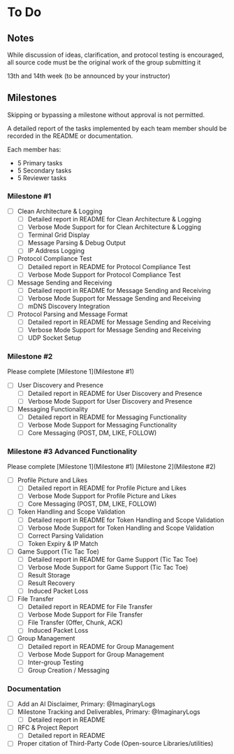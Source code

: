 
# To Do

## Notes

While discussion of ideas, clarification, and protocol testing is encouraged, all source code must be the original work of the group submitting it

13th and 14th week (to be announced by your instructor)

## Milestones

Skipping or bypassing a milestone without approval is not permitted.

A detailed report of the tasks implemented by each team member should be recorded in the README or documentation.

Each member has:

- 5 Primary tasks
- 5 Secondary tasks
- 5 Reviewer tasks

### Milestone #1

- [ ] Clean Architecture & Logging
  - [ ] Detailed report in README for Clean Architecture & Logging
  - [ ] Verbose Mode Support for for Clean Architecture & Logging
  - [ ] Terminal Grid Display
  - [ ] Message Parsing & Debug Output
  - [ ] IP Address Logging
- [ ] Protocol Compliance Test
  - [ ] Detailed report in README for Protocol Compliance Test
  - [ ] Verbose Mode Support for Protocol Compliance Test
- [ ] Message Sending and Receiving
  - [ ] Detailed report in README for Message Sending and Receiving
  - [ ] Verbose Mode Support for Message Sending and Receiving
  - [ ] mDNS Discovery Integration
- [ ] Protocol Parsing and Message Format
  - [ ] Detailed report in README for Message Sending and Receiving
  - [ ] Verbose Mode Support for Message Sending and Receiving
  - [ ] UDP Socket Setup

### Milestone #2

Please complete [Milestone 1](Milestone #1)

- [ ] User Discovery and Presence
  - [ ] Detailed report in README for User Discovery and Presence
  - [ ] Verbose Mode Support for User Discovery and Presence
- [ ] Messaging Functionality
  - [ ] Detailed report in README for Messaging Functionality
  - [ ] Verbose Mode Support for Messaging Functionality
  - [ ] Core Messaging (POST, DM, LIKE, FOLLOW)

### Milestone #3 Advanced Functionality

Please complete [Milestone 1](Milestone #1) [Milestone 2](Milestone #2)

- [ ] Profile Picture and Likes
  - [ ] Detailed report in README for Profile Picture and Likes
  - [ ] Verbose Mode Support for Profile Picture and Likes
  - [ ] Core Messaging (POST, DM, LIKE, FOLLOW)
- [ ] Token Handling and Scope Validation
  - [ ] Detailed report in README for Token Handling and Scope Validation
  - [ ] Verbose Mode Support for Token Handling and Scope Validation
  - [ ] Correct Parsing Validation
  - [ ] Token Expiry & IP Match
- [ ] Game Support (Tic Tac Toe)
  - [ ] Detailed report in README for Game Support (Tic Tac Toe)
  - [ ] Verbose Mode Support for Game Support (Tic Tac Toe)
  - [ ] Result Storage
  - [ ] Result Recovery
  - [ ] Induced Packet Loss
- [ ] File Transfer
  - [ ] Detailed report in README for File Transfer
  - [ ] Verbose Mode Support for File Transfer
  - [ ] File Transfer (Offer, Chunk, ACK)
  - [ ] Induced Packet Loss
- [ ] Group Management
  - [ ] Detailed report in README for Group Management
  - [ ] Verbose Mode Support for Group Management
  - [ ] Inter-group Testing
  - [ ] Group Creation / Messaging

### Documentation

- [ ] Add an AI Disclaimer, Primary: @ImaginaryLogs
- [ ] Milestone Tracking and Deliverables, Primary: @ImaginaryLogs
  - [ ] Detailed report in README
- [ ] RFC & Project Report
  - [ ] Detailed report in README
- [ ] Proper citation of Third-Party Code (Open-source Libraries/utilities)
